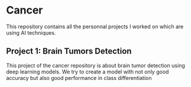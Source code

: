 # Cancer
This  repository contains all the personnal projects I worked on which are using AI techniques.

## Project 1: Brain Tumors Detection
This project of the cancer repository is about brain tumor detection using deep learning models.
We try to create a model with not only good accuracy but also good performance in class differentiation
